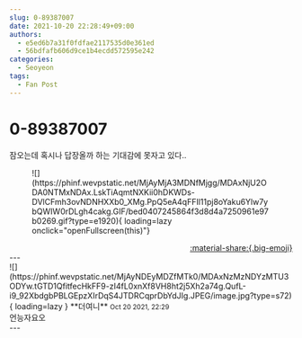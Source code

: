 ```yaml
---
slug: 0-89387007
date: 2021-10-20 22:28:49+09:00
authors:
  - e5ed6b7a31f0fdfae2117535d0e361ed
  - 56bdfafb606d9ce1b4ecdd572595e242
categories:
  - Seoyeon
tags:
  - Fan Post
---
```


# 0-89387007

<div class="post-container" markdown="1">
<div class="content-container md-sidebar__scrollwrap" markdown="1">

잠오는데 혹시나 답장올까 하는 기대감에 못자고 있다..
<figure markdown="1">
![](https://phinf.wevpstatic.net/MjAyMjA3MDNfMjgg/MDAxNjU2ODA0NTMxNDAx.LskTiAqmtNXKii0hDKWDs-DVlCFmh3ovNDNHXXb0_XMg.PpQ5eA4qFFIl11pj8oYaku6Ylw7ybQWIW0rDLgh4cakg.GIF/bed0407245864f3d8d4a7250961e97b0269.gif?type=e1920){ loading=lazy onclick="openFullscreen(this)"}
</figure>


</div>
</div>

<div style="text-align: right;" markdown="1">
<a href="https://weverse.io/fromis9/fanpost/0-89387007" style="text-align: right;">:material-share:{.big-emoji}</a>
</div>
---

<div class="comments-container md-sidebar__scrollwrap" markdown="1">
<div class="comment" markdown="1">
<div class='id-container' markdown="1">
![](https://phinf.wevpstatic.net/MjAyNDEyMDZfMTk0/MDAxNzMzNDYzMTU3ODYw.tGTD1QfitfecHkFF9-zI4fL0xnXf8VH8ht2j5Xh2a74g.QufL-i9_92XbdgbPBLGEpzXIrDqS4JTDRCqprDbYdJIg.JPEG/image.jpg?type=s72){ loading=lazy }
**<span class="artist">더여니</span>** <small>Oct 20 2021, 22:29</small><br>
</div>
<div class='comment-body' markdown="1">
언능자요오
</div>
</div>
</div>
---
